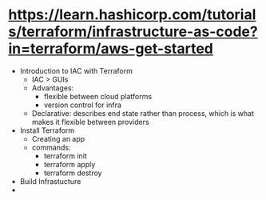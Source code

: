 # https://learn.hashicorp.com/tutorials/terraform/infrastructure-as-code?in=terraform/aws-get-started

- Introduction to IAC with Terraform
  - IAC > GUIs
  - Advantages:
    - flexible between cloud platforms
    - version control for infra
  - Declarative: describes end state rather than process, which is what makes it flexible between providers
- Install Terraform
  - Creating an app
  - commands:
    - terraform init
    - terraform apply
    - terraform destroy
- Build Infrastucture
- 